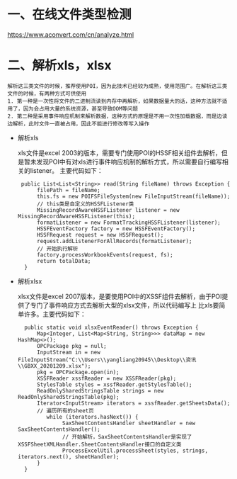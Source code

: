 # 一、在线文件类型检测
https://www.aconvert.com/cn/analyze.html 

# 二、解析xls，xlsx
    解析这三类文件的时候，推荐使用POI，因为此技术已经较为成熟，使用范围广。在解析这三类文件的时候，有两种方式可供使用
    1. 第一种是一次性将文件的二进制流读到内存中再解析，如果数据量大的话，这种方法就不适用了，因为会占用大量的系统资源，甚至导致OOM等问题
    2. 第二种是采用事件响应机制来解析数据，这种方式的原理是不用一次性加载数据，而是边读边解析，此时文件一直被占用，因此不能进行修改等写入操作

* 解析xls

    xls文件是excel 2003的版本，需要专门使用POI的HSSF相关组件去解析，但是暂未发现POI中有对xls进行事件响应机制的解析方式，所以需要自行编写相关的listener。
    主要代码如下：
    
       public List<List<String>> read(String fileName) throws Exception {
            filePath = fileName;
            this.fs = new POIFSFileSystem(new FileInputStream(fileName));
            // this类是自定义的HSSFListener类
            MissingRecordAwareHSSFListener listener = new MissingRecordAwareHSSFListener(this);
            formatListener = new FormatTrackingHSSFListener(listener);
            HSSFEventFactory factory = new HSSFEventFactory();
            HSSFRequest request = new HSSFRequest();
            request.addListenerForAllRecords(formatListener);
            // 开始执行解析
            factory.processWorkbookEvents(request, fs);
            return totalData;
        }
        
* 解析xlsx

    xlsx文件是excel 2007版本，是要使用POI中的XSSF组件去解析，由于POI提供了专门了事件响应方式去解析大型的xlsx文件，所以代码编写上
比xls要简单许多。主要代码如下：

        public static void xlsxEventReader() throws Exception {
            Map<Integer, List<Map<String, String>>> dataMap = new HashMap<>();
            OPCPackage pkg = null;
            InputStream in = new FileInputStream("C:\\Users\\yangliang20945\\Desktop\\资讯\\GBXX_20201209.xlsx");
            pkg = OPCPackage.open(in);
            XSSFReader xssfReader = new XSSFReader(pkg);
            StylesTable styles = xssfReader.getStylesTable();
            ReadOnlySharedStringsTable strings = new ReadOnlySharedStringsTable(pkg);
            Iterator<InputStream> iterators = xssfReader.getSheetsData();
            // 遍历所有的sheet页
               while (iterators.hasNext()) {
                    SaxSheetContentsHandler sheetHandler = new SaxSheetContentsHandler();
                    // 开始解析，SaxSheetContentsHandler是实现了XSSFSheetXMLHandler.SheetContentsHandler接口的自定义类
                    ProcessExcelUtil.processSheet(styles, strings, iterators.next(), sheetHandler);
            }
        }